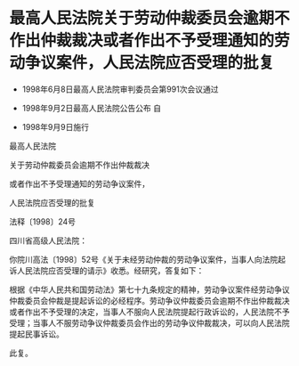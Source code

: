 # 最高人民法院关于劳动仲裁委员会逾期不作出仲裁裁决或者作出不予受理通知的劳动争议案件，人民法院应否受理的批复

- 1998年6月8日最高人民法院审判委员会第991次会议通过

- 1998年9月2日最高人民法院公告公布 自

- 1998年9月9日施行

<!-- INFO END -->

最高人民法院

关于劳动仲裁委员会逾期不作出仲裁裁决

或者作出不予受理通知的劳动争议案件，

人民法院应否受理的批复

法释〔1998〕24号

四川省高级人民法院：

你院川高法〔1998〕52号《关于未经劳动仲裁的劳动争议案件，当事人向法院起诉人民法院应否受理的请示》收悉。经研究，答复如下：

根据《中华人民共和国劳动法》第七十九条规定的精神，劳动争议案件经劳动争议仲裁委员会仲裁是提起诉讼的必经程序。劳动争议仲裁委员会逾期不作出仲裁裁决或者作出不予受理的决定，当事人不服向人民法院提起行政诉讼的，人民法院不予受理；当事人不服劳动争议仲裁委员会作出的劳动争议仲裁裁决，可以向人民法院提起民事诉讼。

此复。
